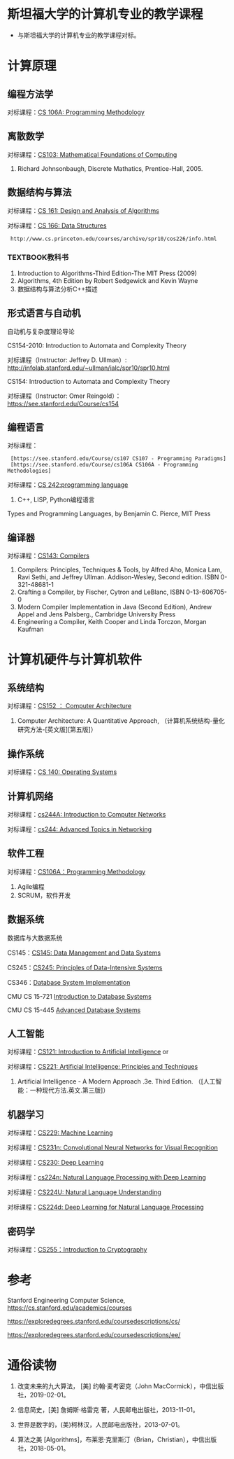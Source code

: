 # 斯坦福大学的计算机专业的教学课程

- 与斯坦福大学的计算机专业的教学课程对标。

# 计算原理

## 编程方法学

对标课程：[CS 106A: Programming Methodology](https://web.stanford.edu/class/cs106a/)

## 离散数学

对标课程：[CS103: Mathematical Foundations of Computing](http://web.stanford.edu/class/cs103/)

1. Richard Johnsonbaugh, Discrete Mathatics, Prentice-Hall, 2005.

## 数据结构与算法

对标课程：[CS 161: Design and Analysis of Algorithms](http://web.stanford.edu/class/cs161/)

对标课程：[CS 166: Data Structures](http://web.stanford.edu/class/cs166/)

```
 http://www.cs.princeton.edu/courses/archive/spr10/cos226/info.html
```
### TEXTBOOK教科书
1. Introduction to Algorithms-Third Edition-The MIT Press (2009)
2. Algorithms, 4th Edition by Robert Sedgewick and Kevin Wayne
3. 数据结构与算法分析C++描述

## 形式语言与自动机

自动机与复杂度理论导论

CS154-2010: Introduction to Automata and Complexity Theory

对标课程（Instructor: Jeffrey D. Ullman）: http://infolab.stanford.edu/~ullman/ialc/spr10/spr10.html

CS154: Introduction to Automata and Complexity Theory

对标课程（Instructor: Omer Reingold）：https://see.stanford.edu/Course/cs154

## 编程语言

对标课程：

```
 [https://see.stanford.edu/Course/cs107 CS107 - Programming Paradigms] 
 [https://see.stanford.edu/Course/cs106A CS106A - Programming Methodologies] 
```

对标课程：[CS 242:programming language](https://cs242.stanford.edu/)

1. C++, LISP, Python编程语言

Types and Programming Languages, by Benjamin C. Pierce, MIT Press

## 编译器

对标课程：[CS143: Compilers](http://web.stanford.edu/class/cs143/)

1. Compilers: Principles, Techniques & Tools, by Alfred Aho, Monica Lam, Ravi Sethi, and Jeffrey Ullman. Addison-Wesley, Second edition. ISBN 0-321-48681-1
2. Crafting a Compiler, by Fischer, Cytron and LeBlanc, ISBN 0-13-606705-0
3. Modern Compiler Implementation in Java (Second Edition), Andrew Appel and Jens Palsberg., Cambridge University Press
4. Engineering a Compiler, Keith Cooper and Linda Torczon, Morgan Kaufman

# 计算机硬件与计算机软件

## 系统结构

对标课程：[CS152 ： Computer Architecture](http://www-inst.eecs.berkeley.edu/~cs152)

1. Computer Architecture: A Quantitative Approach, （计算机系统结构-量化研究方法-[英文版][第五版]）

## 操作系统

对标课程：[CS 140: Operating Systems](http://web.stanford.edu/class/cs140/)

## 计算机网络

对标课程：[cs244A: Introduction to Computer Networks](http://web.stanford.edu/class/cs244a)

对标课程：[cs244: Advanced Topics in Networking](http://cs244.stanford.edu/)

## 软件工程

对标课程：[CS106A：Programming Methodology](https://see.stanford.edu/Course/CS106A)

1. Agile编程
2. SCRUM，软件开发

## 数据系统

数据库与大数据系统

CS145：[CS145: Data Management and Data Systems](http://web.stanford.edu/class/cs145/)

CS245：[CS245: Principles of Data-Intensive Systems](http://web.stanford.edu/class/cs245/)

CS346：[Database System Implementation](http://web.stanford.edu/cs346)

CMU CS 15-721 [Introduction to Database Systems](https://15445.courses.cs.cmu.edu/)

CMU CS 15-445 [Advanced Database Systems](https://15721.courses.cs.cmu.edu/)

## 人工智能

对标课程：[CS121: Introduction to Artificial Intelligence](http://web.stanford.edu/class/cs121/) or

对标课程：[CS221: Artificial Intelligence: Principles and Techniques](http://web.stanford.edu/class/cs221/)

1. Artificial Intelligence - A Modern Approach .3e. Third Edition. （[人工智能：一种现代方法.英文.第三版]）

## 机器学习

对标课程：[CS229: Machine Learning](http://web.stanford.edu/class/cs229/)

对标课程：[CS231n: Convolutional Neural Networks for Visual Recognition](http://cs231n.stanford.edu/syllabus.html)

对标课程：[CS230: Deep Learning](http://web.stanford.edu/class/cs230/)

对标课程：[cs224n: Natural Language Processing with Deep Learning](http://web.stanford.edu/class/cs224n)

对标课程：[CS224U: Natural Language Understanding](http://web.stanford.edu/class/cs224u/)

对标课程：[CS224d: Deep Learning for Natural Language Processing](http://cs224d.stanford.edu/)

## 密码学

对标课程：[CS255：Introduction to Cryptography](http://web.stanford.edu/class/cs255/)

# 参考

Stanford Engineering Computer Science, https://cs.stanford.edu/academics/courses

https://exploredegrees.stanford.edu/coursedescriptions/cs/

https://exploredegrees.stanford.edu/coursedescriptions/ee/

# 通俗读物

1. 改变未来的九大算法， [美] 约翰·麦考密克（John MacCormick），中信出版社，2019-02-01。

2. 信息简史，[美] 詹姆斯·格雷克 著，人民邮电出版社，2013-11-01。

3. 世界是数字的，(美)柯林汉，人民邮电出版社，2013-07-01。

4. 算法之美 [Algorithms]，布莱恩·克里斯汀（Brian，Christian），中信出版社，2018-05-01。